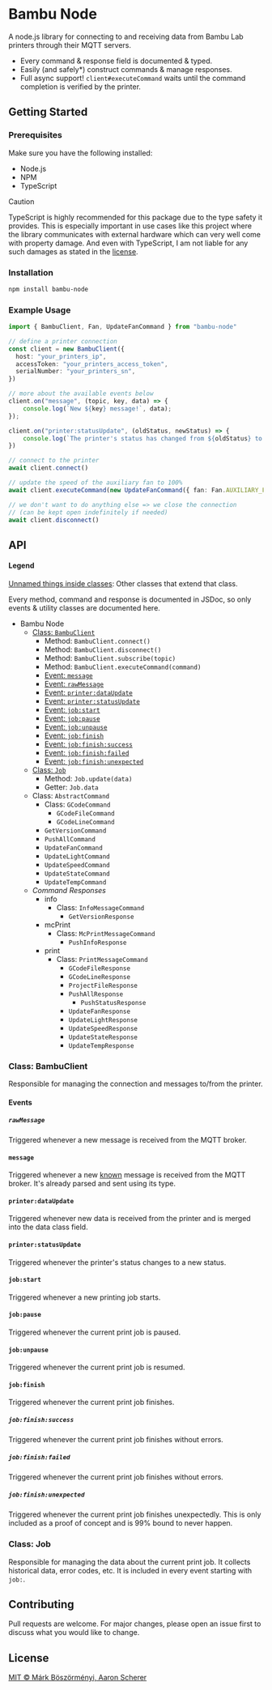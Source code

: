 # Bambu Node

A node.js library for connecting to and receiving data from Bambu Lab printers through
their MQTT servers.

- Every command & response field is documented & typed.
- Easily (and safely\*) construct commands & manage responses.
- Full async support! `client#executeCommand` waits until the command completion is
  verified by the printer.

## Getting Started

### Prerequisites

Make sure you have the following installed:

- Node.js
- NPM
- TypeScript

> [!CAUTION]  
> TypeScript is highly recommended for this package due to the type safety it provides.
> This is especially important in use cases like this project where the library
> communicates with external hardware which can very well come with property damage. And
> even with TypeScript, I am not liable for any such damages as stated in the
> [license](LICENSE).

### Installation

```bash
npm install bambu-node
```

### Example Usage

```typescript
import { BambuClient, Fan, UpdateFanCommand } from "bambu-node"

// define a printer connection
const client = new BambuClient({ 
  host: "your_printers_ip", 
  accessToken: "your_printers_access_token", 
  serialNumber: "your_printers_sn",
})

// more about the available events below
client.on("message", (topic, key, data) => {
	console.log(`New ${key} message!`, data);
});

client.on("printer:statusUpdate", (oldStatus, newStatus) => {
	console.log(`The printer's status has changed from ${oldStatus} to ${newStatus}!`)
})

// connect to the printer
await client.connect()

// update the speed of the auxiliary fan to 100%
await client.executeCommand(new UpdateFanCommand({ fan: Fan.AUXILIARY_FAN, speed: 100 }))

// we don't want to do anything else => we close the connection
// (can be kept open indefinitely if needed)
await client.disconnect()
```

## API

#### Legend

<u>Unnamed things inside classes</u>: Other classes that extend that class.

Every method, command and response is documented in JSDoc, so only events & utility
classes are documented here.

- Bambu Node
  - [Class: `BambuClient`](#class-bambuclient)
    - Method: `BambuClient.connect()`
    - Method: `BambuClient.disconnect()`
    - Method: `BambuClient.subscribe(topic)`
    - Method: `BambuClient.executeCommand(command)`
    - [Event: `message`](#message)
    - [Event: `rawMessage`](#rawmessage)
    - [Event: `printer:dataUpdate`](#printerdataupdate)
    - [Event: `printer:statusUpdate`](#printerstatusupdate)
    - [Event: `job:start`](#jobstart)
    - [Event: `job:pause`](#jobpause)
    - [Event: `job:unpause`](#jobunpause)
    - [Event: `job:finish`](#jobfinish)
    - [Event: `job:finish:success`](#jobfinishsuccess)
    - [Event: `job:finish:failed`](#jobfinishfailed)
    - [Event: `job:finish:unexpected`](#jobfinishunexpected)
  - [Class: `Job`](#class-job)
    - Method: `Job.update(data)`
    - Getter: `Job.data`
  - Class: `AbstractCommand`
    - Class: `GCodeCommand`
      - `GCodeFileCommand`
      - `GCodeLineCommand`
    - `GetVersionCommand`
    - `PushAllCommand`
    - `UpdateFanCommand`
    - `UpdateLightCommand`
    - `UpdateSpeedCommand`
    - `UpdateStateCommand`
    - `UpdateTempCommand`
  - _Command Responses_
    - info
      - Class: `InfoMessageCommand`
        - `GetVersionResponse`
    - mcPrint
      - Class: `McPrintMessageCommand`
        - `PushInfoResponse`
    - print
      - Class: `PrintMessageCommand`
        - `GCodeFileResponse`
        - `GCodeLineResponse`
        - `ProjectFileResponse`
        - `PushAllResponse`
          - `PushStatusResponse`
        - `UpdateFanResponse`
        - `UpdateLightResponse`
        - `UpdateSpeedResponse`
        - `UpdateStateResponse`
        - `UpdateTempResponse`

### Class: BambuClient

Responsible for managing the connection and messages to/from the printer.

#### Events

##### `rawMessage`

Triggered whenever a new message is received from the MQTT broker.

#### `message`

Triggered whenever a new <u>known</u> message is received from the MQTT broker. It's already parsed and sent using its type.

#### `printer:dataUpdate`

Triggered whenever new data is received from the printer and is merged into the data class
field.

#### `printer:statusUpdate`

Triggered whenever the printer's status changes to a new status.

#### `job:start`

Triggered whenever a new printing job starts.

#### `job:pause`

Triggered whenever the current print job is paused.

#### `job:unpause`

Triggered whenever the current print job is resumed.

#### `job:finish`

Triggered whenever the current print job finishes.

##### `job:finish:success`

Triggered whenever the current print job finishes without errors.

##### `job:finish:failed`

Triggered whenever the current print job finishes without errors.

##### `job:finish:unexpected`

Triggered whenever the current print job finishes unexpectedly. This is only included as a
proof of concept and is 99% bound to never happen.

### Class: Job

Responsible for managing the data about the current print job. It collects historical
data, error codes, etc. It is included in every event starting with `job:`.

## Contributing

Pull requests are welcome. For major changes, please open an issue first to discuss what
you would like to change.

## License

[MIT © Márk Böszörményi, Aaron Scherer](LICENSE)
